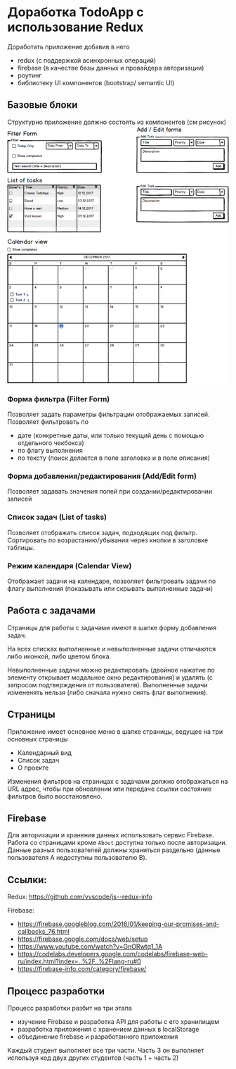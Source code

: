 # Доработка TodoApp c использование Redux

Доработать приложение добавив в него

* redux (c поддержкой асинхронных операций)
* firebase (в качестве базы данных и провайдера авторизации)
* роутинг
* библиотеку UI компонентов (bootstrap/ semantic UI)

## Базовые блоки

Структурно приложение должно состоять из компонентов (см рисунок)
![TodoApp.png](TodoApp.png)

### Форма фильтра (Filter Form)

Позволяет задать параметры фильтрации отображаемых записей. Позволяет фильтровать по

* дате (конкретные даты, или только текущий день с помощью отдельного чекбокса)
* по флагу выполнения
* по тексту (поиск делается в поле заголовка и в поле описания)

### Форма добавления/редактирования (Add/Edit form)

Позволяет задавать значения полей при создании/редактировании записей

### Список задач (List of tasks)

Позволяет отображать список задач, подходящих под фильтр. Сортировать по возрастанию/убывания через кнопки в заголовке таблицы.

### Режим календаря (Calendar View)

Отображает задачи на календаре, позволяет фильтровать задачи по флагу выполнения (показывать или скрывать выполненные задачи)

## Работа с задачами

Страницы для работы с задачами имеют в шапке форму добавления задач.

На всех списках выполненные и невыполненные задачи отличаются либо иконкой, либо цветом блока.

Невыполненные задачи можно редактировать (двойное нажатие по элементу открывает модальное окно редактирования) и удалять (с запросом подтверждения от пользователя). Выполненные задачи измененять нельзя (либо сначала нужно снять флаг выполнения).

## Страницы

Приложение имеет основное меню в шапке страницы, ведущее на три основных страницы

* Календарный вид
* Список задач
* О проекте

Изменения фильтров на страницах с задачами должно отображаться на URL адрес, чтобы при обновлении или передаче ссылки состояние фильтров было восстановлено.

## Firebase

Для авторизации и хранения данных использовать сервис Firebase. Работа со страницами кроме `About` доступна только после авторизации. Данные разных пользователей должны храниться раздельно (данные пользователя А недоступны пользователю B).

## Ссылки:

Redux:
https://github.com/vvscode/js--redux-info

Firebase:

* https://firebase.googleblog.com/2016/01/keeping-our-promises-and-callbacks_76.html
* https://firebase.google.com/docs/web/setup
* https://www.youtube.com/watch?v=GnORwtq1_1A
* https://codelabs.developers.google.com/codelabs/firebase-web-ru/index.html?index=..%2F..%2Flang-ru#0
* https://firebase-info.com/category/firebase/

## Процесс разработки

Процесс разработки разбит на три этапа

* изучение Firebase и разработка API для работы с его хранилищем
* разработка приложения с хранением данных в localStorage
* объединение firebase и разработанного приложения

Каждый студент выполняет все три части. Часть 3 он выполняет используя код двух других студентов (часть 1 + часть 2)
